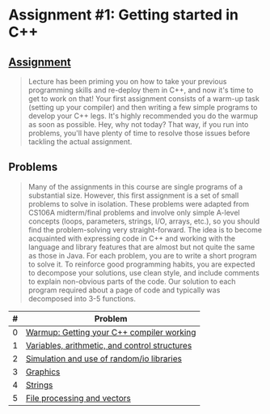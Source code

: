 # Assignment #1: Getting started in C++

## [Assignment](https://see.stanford.edu/materials/icspacs106b/H09-Assign1SimpleC.pdf)

> Lecture has been priming you on how to take your previous programming skills and re-deploy
them in C++, and now it's time to get to work on that! Your first assignment consists of a warm-up
task (setting up your compiler) and then writing a few simple programs to develop your C++ legs.
It's highly recommended you do the warmup as soon as possible. Hey, why not today? That way, if
you run into problems, you'll have plenty of time to resolve those issues before tackling the actual
assignment.

## Problems
> Many of the assignments in this course are single programs of a substantial size. However, this first
assignment is a set of small problems to solve in isolation. These problems were adapted from
CS106A midterm/final problems and involve only simple A-level concepts (loops, parameters,
strings, I/O, arrays, etc.), so you should find the problem-solving very straight-forward. The idea is
to become acquainted with expressing code in C++ and working with the language and library
features that are almost but not quite the same as those in Java. For each problem, you are to write a
short program to solve it. To reinforce good programming habits, you are expected to decompose
your solutions, use clean style, and include comments to explain non-obvious parts of the code. Our
solution to each program required about a page of code and typically was decomposed into 3-5
functions.

| # | Problem                                                              |
|---|----------------------------------------------------------------------|
| 0 | [Warmup: Getting your C++ compiler working](00_warmup/main.cpp)      |
| 1 | [Variables, arithmetic, and control structures](01_problem/main.cpp) |
| 2 | [Simulation and use of random/io libraries](02_problem/main.cpp)     |
| 3 | [Graphics](03_problem/main.cpp)                                      |
| 4 | [Strings](04_problem/main.cpp)                                       |
| 5 | [File processing and vectors](05_problem/main.cpp)                   |
